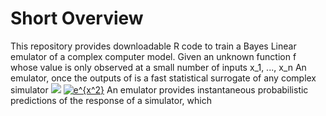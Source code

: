 # Short Overview
This repository provides downloadable R code to train a Bayes Linear emulator of a complex computer model. 
Given an unknown function f whose value is only observed at a small number of inputs x_1, ..., x_n An emulator, once the outputs of is a fast statistical surrogate of any complex simulator 
<img src="https://render.githubusercontent.com/render/math?math=e^{i \pi} = -1">
<a href="https://www.codecogs.com/eqnedit.php?latex=e^{x^2}" target="_blank"><img src="https://latex.codecogs.com/gif.latex?e^{x^2}" title="e^{x^2}" /></a>
An emulator provides instantaneous probabilistic predictions of the response of a simulator, which 
